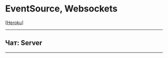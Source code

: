 # EventSource, Websockets

 [[Heroku](https://sse-ws-chat-backend.herokuapp.com/)]
 
---

## Чат: Server

---

